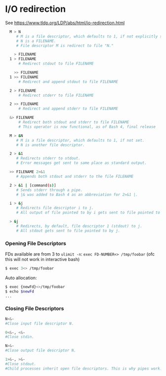 # I/O redirection

See https://www.tldp.org/LDP/abs/html/io-redirection.html

```sh
  M > N
     # M is a file descriptor, which defaults to 1, if not explicitly set.
     # N is a FILENAME.
     # File descriptor M is redirect to file "N."

    > FILENAME
  1 > FILENAME
      # Redirect stdout to file FILENAME

    >> FILENAME
  1 >> FILENAME
      # Redirect and append stdout to file FILENAME

  2 > FILENAME
      # Redirect stderr to file FILENAME

  2 >> FILENAME
      # Redirect and append stderr to file FILENAME

  &> FILENAME
      # Redirect both stdout and stderr to file FILENAME
      # This operator is now functional, as of Bash 4, final release
```

```sh
  M > &N
     # M is a file descriptor, which defaults to 1, if not set.
     # N is another file descriptor.

  2 > &1
     # Redirects stderr to stdout.
     # Error messages get sent to same place as standard output.

  >> FILENAME 2>&1
     # Appends both stdout and stderr to the file FILENAME

  2 > &1 | [command(s)]
     # Sends stderr through a pipe.
     # |& was added to Bash 4 as an abbreviation for 2>&1 |.

  i > &j
     # Redirects file descriptor i to j.
     # All output of file pointed to by i gets sent to file pointed to by j.

  > &j
     # Redirects, by default, file descriptor 1 (stdout) to j.
     # All stdout gets sent to file pointed to by j.
```

### Opening File Descriptors

FDs available are from 3 to `ulimit -n`: `exec FD-NUMBER<> /tmp/foobar`
(ofc this will not work in interactive bash)

```sh
$ exec 3<> /tmp/foobar
```

Auto allocation:

```sh
$ exec {newFd}<>/tmp/foobar
$ echo $newFd
...
```

### Closing File Descriptors

```sh
N<&-
#Close input file descriptor N.

0<&-, <&-
#Close stdin.

N>&-
#Close output file descriptor N.

1>&-, >&-
#Close stdout.
#Child processes inherit open file descriptors. This is why pipes work. To prevent an fd from being inherited, close it.
```
